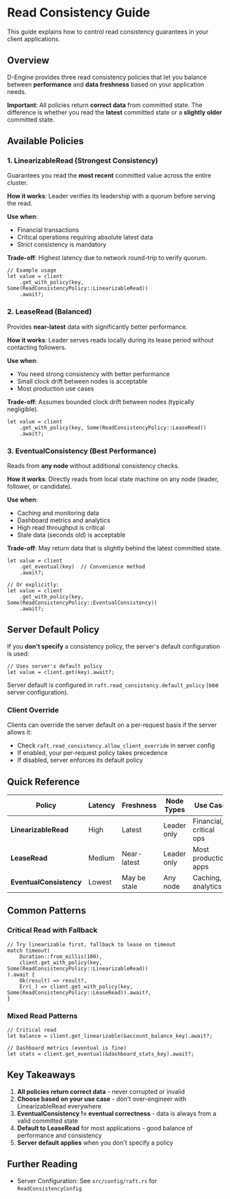 # Read Consistency Guide

This guide explains how to control read consistency guarantees in your client applications.

## Overview

D-Engine provides three read consistency policies that let you balance between **performance** and **data freshness** based on your application needs.

**Important**: All policies return **correct data** from committed state. The difference is whether you read the **latest** committed state or a **slightly older** committed state.

## Available Policies

### 1. LinearizableRead (Strongest Consistency)

Guarantees you read the **most recent** committed value across the entire cluster.

**How it works**: Leader verifies its leadership with a quorum before serving the read.

**Use when**:

- Financial transactions
- Critical operations requiring absolute latest data
- Strict consistency is mandatory

**Trade-off**: Highest latency due to network round-trip to verify quorum.

```rust,ignore
// Example usage
let value = client
    .get_with_policy(key, Some(ReadConsistencyPolicy::LinearizableRead))
    .await?;
```

### 2. LeaseRead (Balanced)

Provides **near-latest** data with significantly better performance.

**How it works**: Leader serves reads locally during its lease period without contacting followers.

**Use when**:

- You need strong consistency with better performance
- Small clock drift between nodes is acceptable
- Most production use cases

**Trade-off**: Assumes bounded clock drift between nodes (typically negligible).

```rust,ignore
let value = client
    .get_with_policy(key, Some(ReadConsistencyPolicy::LeaseRead))
    .await?;
```

### 3. EventualConsistency (Best Performance)

Reads from **any node** without additional consistency checks.

**How it works**: Directly reads from local state machine on any node (leader, follower, or candidate).

**Use when**:

- Caching and monitoring data
- Dashboard metrics and analytics
- High read throughput is critical
- Stale data (seconds old) is acceptable

**Trade-off**: May return data that is slightly behind the latest committed state.

```rust,ignore
let value = client
    .get_eventual(key)  // Convenience method
    .await?;

// Or explicitly:
let value = client
    .get_with_policy(key, Some(ReadConsistencyPolicy::EventualConsistency))
    .await?;
```

## Server Default Policy

If you **don't specify** a consistency policy, the server's default configuration is used:

```rust,ignore
// Uses server's default policy
let value = client.get(key).await?;
```

Server default is configured in `raft.read_consistency.default_policy` (see server configuration).

### Client Override

Clients can override the server default on a per-request basis if the server allows it:

- Check `raft.read_consistency.allow_client_override` in server config
- If enabled, your per-request policy takes precedence
- If disabled, server enforces its default policy

## Quick Reference

| Policy                  | Latency | Freshness    | Node Types  | Use Case                |
| ----------------------- | ------- | ------------ | ----------- | ----------------------- |
| **LinearizableRead**    | High    | Latest       | Leader only | Financial, critical ops |
| **LeaseRead**           | Medium  | Near-latest  | Leader only | Most production apps    |
| **EventualConsistency** | Lowest  | May be stale | Any node    | Caching, analytics      |

## Common Patterns

### Critical Read with Fallback

```rust,ignore
// Try linearizable first, fallback to lease on timeout
match timeout(
    Duration::from_millis(100),
    client.get_with_policy(key, Some(ReadConsistencyPolicy::LinearizableRead))
).await {
    Ok(result) => result?,
    Err(_) => client.get_with_policy(key, Some(ReadConsistencyPolicy::LeaseRead)).await?,
}
```

### Mixed Read Patterns

```rust,ignore
// Critical read
let balance = client.get_linearizable(&account_balance_key).await?;

// Dashboard metrics (eventual is fine)
let stats = client.get_eventual(&dashboard_stats_key).await?;
```

## Key Takeaways

1. **All policies return correct data** - never corrupted or invalid
2. **Choose based on your use case** - don't over-engineer with LinearizableRead everywhere
3. **EventualConsistency != eventual correctness** - data is always from a valid committed state
4. **Default to LeaseRead** for most applications - good balance of performance and consistency
5. **Server default applies** when you don't specify a policy

## Further Reading

- Server Configuration: See `src/config/raft.rs` for `ReadConsistencyConfig`
